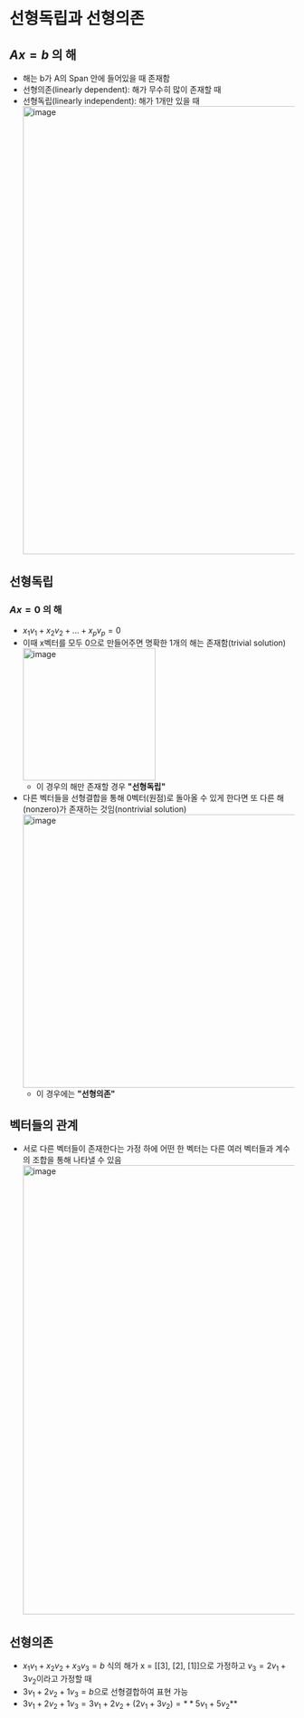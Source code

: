 # 선형독립과 선형의존

## $Ax = b$ 의 해

- 해는 b가 A의 Span 안에 들어있을 때 존재함
- 선형의존(linearly dependent): 해가 무수히 많이 존재할 때
- 선형독립(linearly independent): 해가 1개만 있을 때 <br/>
  <img width="792" alt="image" src="https://github.com/y100861/Linear_Algebra/assets/107607076/f7b2522e-2040-40ea-b540-d2233143f032"> <br/>


## 선형독립
### $Ax = 0$ 의 해

- $x_1v_1 + x_2v_2 + ... + x_pv_p = 0$
- 이때 x벡터를 모두 0으로 만들어주면 명확한 1개의 해는 존재함(trivial solution) <br/>
  <img width="234" alt="image" src="https://github.com/y100861/Linear_Algebra/assets/107607076/0c0ce486-99fd-4a5e-a86d-b0a0d5d75113"> <br/>
  - 이 경우의 해만 존재할 경우 **"선형독립"** 
- 다른 벡터들을 선형결합을 통해 0벡터(원점)로 돌아올 수 있게 한다면 또 다른 해(nonzero)가 존재하는 것임(nontrivial solution) <br/>
  <img width="483" alt="image" src="https://github.com/y100861/Linear_Algebra/assets/107607076/6d0d994a-cee3-4252-898a-9070425455a6"> <br/>
  - 이 경우에는 **"선형의존"**  


## 벡터들의 관계

- 서로 다른 벡터들이 존재한다는 가정 하에 어떤 한 벡터는 다른 여러 벡터들과 계수의 조합을 통해 나타낼 수 있음 <br/>
  <img width="794" alt="image" src="https://github.com/y100861/Linear_Algebra/assets/107607076/5b996c79-8ad5-4423-bf6e-2b02279e78c2"> <br/>


## 선형의존

- $x_1v_1 + x_2v_2 + x_3v_3 = b$ 식의 해가 x = [[3], [2], [1]]으로 가정하고 $v_3 = 2v_1 + 3v_2$이라고 가정할 때
- $3v_1 + 2v_2 + 1v_3 = b$으로 선형결합하여 표현 가능
- $3v_1 + 2v_2 + 1v_3 = 3v_1 + 2v_2 + (2v_1 + 3v_2) = **5v_1 + 5v_2$**
